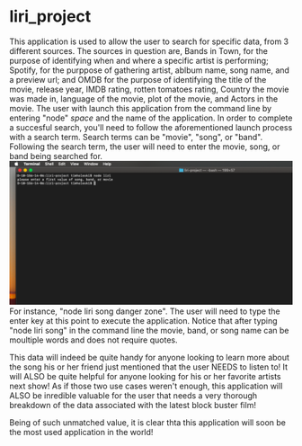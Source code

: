 # liri_project

This application is used to allow the user to search for specific data, from 3 different sources.  The sources in question are, Bands in Town, for the purpose of identifying when and where a specific artist is performing; Spotify, for the purppose of gathering artist, ablbum name, song name, and a preview url; and OMDB for the purpose of identifying the title of the movie, release year, IMDB rating, rotten tomatoes rating, Country the movie was made in, language of the movie, plot of the movie, and Actors in the movie.
The user with launch this application from the command  line by entering "node" *space* and the name of the application.  In order to complete a succesful search, you'll need to follow the aforementioned launch process with a search term.  Search terms can be "movie", "song", or "band".  Following the search term, the user will need to enter the movie, song, or band being searched for.
![FirstImage](/assets/images/images_for_readme/liri_img.png)
For instance, "node liri song danger zone".  The user will need to type the enter key at this point to execute the application.
Notice that after typing "node liri song" in the command line the movie, band, or song name can be moultiple words and does not require quotes.

This data will indeed be quite handy for anyone looking to learn more about the song his or her friend just mentioned that the user NEEDS to listen to!  It will ALSO be quite helpful for anyone looking for his or her favorite artists next show! As if those two use cases weren't enough, this application will ALSO be inredible valuable for the user that needs a very thorough breakdown of the data associated with the latest block buster film!

Being of such unmatched value, it is clear thta this application will soon be the most used application in the world!

